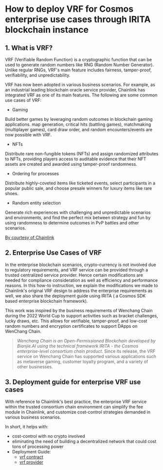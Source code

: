 # How to deploy VRF for Cosmos enterprise use cases through IRITA blockchain instance

## 1. **What is VRF?**

VRF (Verifiable Random Function) is a cryptographic function that can be used to generate random numbers like RNG (Random Number Generator). Unlike regular RNGs, VRF's main feature includes fairness, tamper-proof, verifiability, and unpredictability.

VRF has now been adopted in various business scenarios. For example, as an industrial leading blockchain oracle service provider, Chainlink has integrated VRF as one of its main features. The following are some common use cases of VRF:

* Gaming

Build better games by leveraging random outcomes in blockchain gaming applications. map generation, critical hits (battling games), matchmaking (multiplayer games), card draw order, and random encounters/events are now possible with VRF.

* NFTs

Distribute rare non-fungible tokens (NFTs) and assign randomized attributes to NFTs, providing players access to auditable evidence that their NFT assets are created and awarded using tamper-proof randomness.

* Ordering for processes

Distribute highly-coveted items like ticketed events, select participants in a popular public sale, and choose presale winners for luxury items like rare shoes.

* Random entity selection

Generate rich experiences with challenging and unpredictable scenarios and environments, and find the perfect mix between strategy and fun by using randomness to determine outcomes in PvP battles and other scenarios.

[By courtesy of Chainlink](https://chain.link/education-hub/rng-in-blockchain-use-cases)


## 2. **Enterprise Use Cases of VRF**

In the enterprise blockchain scenarios, crypto-currency is not involved due to regulatory requirements, and VRF service can be provided through a trusted centralized service provider. Hence certain modifications are needed for compliance consideration as well as efficiency and performance reasons. In this how-to instruction, we explain the modifications we made to Chainlink's original VRF design to address the enterprise requirements as well, we also share the deployment guide using IRITA ( a Cosmos SDK based enterprise blockchain framework).  

This work was inspired by the business requirements of Wenchang Chain during the 2022 World Cup to support activities such as bracket challenges, lucky draws, etc. This allows for verifiable, tamper-proof, and low-cost random numbers and encryption certificates to support DApps on WenChang Chain.

>*Wenchang Chain is an Open-Permissioned Blockchain developed by Bianjie.AI using the technical framework IRITA - the Cosmos enterprise-level consortium chain product.*
Since its release, the VRF service on Wenchang Chain has supported various applications such as metaverse gaming, customer loyalty program, and a variety of other businesses.

## 3. **Deployment guide for enterprise VRF use cases**

With reference to Chainlink's best practice, the enterprise VRF service within the trusted consortium chain environment can simplify the fee module in Chainlink, and customize cost-control strategies demanded in various business scenarios.

In short, it helps with:

* cost-control with no crypto involved
* eliminating the need of building a decentralized network that could cost tons of processing power
* Deployment Guide:
    * [vrf contract](./vrf)
    * [vrf provider](./vrf-provider)

